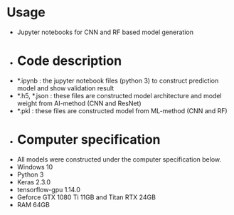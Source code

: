 # Usage
- Jupyter notebooks for CNN and RF based model generation
- # Code description
- *.ipynb : the jupyter notebook files (python 3) to construct prediction model and show validation result
- *.h5, *.json : these files are constructed model architecture and model weight from AI-method (CNN and ResNet)
- *.pkl : these files are constructed model from ML-method (CNN and RF)
- # Computer specification
- All models were constructed under the computer specification below.
- Windows 10
- Python 3
- Keras 2.3.0
- tensorflow-gpu 1.14.0
- Geforce GTX 1080 Ti 11GB and Titan RTX 24GB
- RAM 64GB
